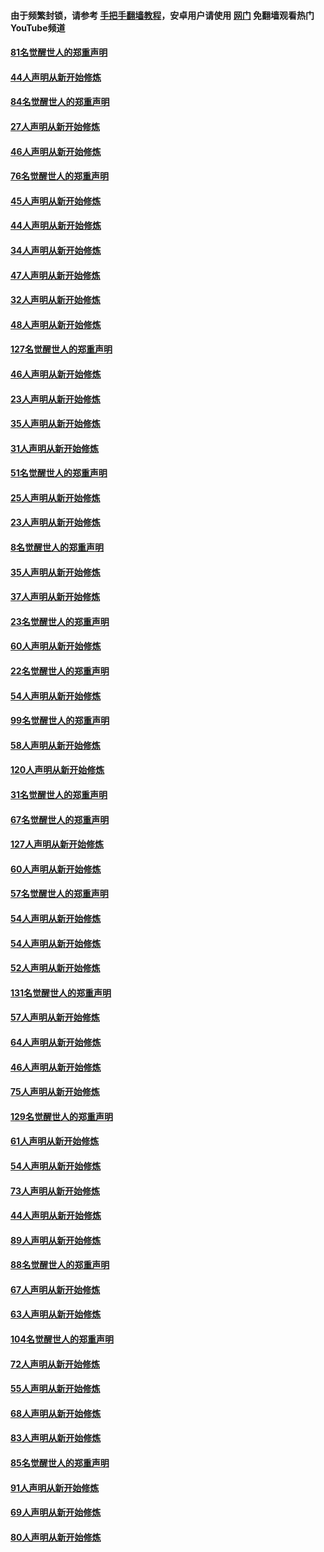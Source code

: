 #### 由于频繁封锁，请参考 [手把手翻墙教程](https://github.com/gfw-breaker/guides/wiki/)，安卓用户请使用 [网门](https://github.com/gfw-breaker/nogfw/blob/master/dl.md?t=03060300) 免翻墙观看热门YouTube频道 

#### [81名觉醒世人的郑重声明](../pages/91/421656.md?t=03060300) 

#### [44人声明从新开始修炼](../pages/91/421544.md?t=03060300) 

#### [84名觉醒世人的郑重声明](../pages/91/421543.md?t=03060300) 

#### [27人声明从新开始修炼](../pages/91/421465.md?t=03060300) 

#### [46人声明从新开始修炼](../pages/91/421454.md?t=03060300) 

#### [76名觉醒世人的郑重声明](../pages/91/421453.md?t=03060300) 

#### [45人声明从新开始修炼](../pages/91/421452.md?t=03060300) 

#### [44人声明从新开始修炼](../pages/91/421422.md?t=03060300) 

#### [34人声明从新开始修炼](../pages/91/421322.md?t=03060300) 

#### [47人声明从新开始修炼](../pages/91/421264.md?t=03060300) 

#### [32人声明从新开始修炼](../pages/91/421225.md?t=03060300) 

#### [48人声明从新开始修炼](../pages/91/421202.md?t=03060300) 

#### [127名觉醒世人的郑重声明](../pages/91/421224.md?t=03060300) 

#### [46人声明从新开始修炼](../pages/91/421203.md?t=03060300) 

#### [23人声明从新开始修炼](../pages/91/421138.md?t=03060300) 

#### [35人声明从新开始修炼](../pages/91/421122.md?t=03060300) 

#### [31人声明从新开始修炼](../pages/91/421081.md?t=03060300) 

#### [51名觉醒世人的郑重声明](../pages/91/421080.md?t=03060300) 

#### [25人声明从新开始修炼](../pages/91/421020.md?t=03060300) 

#### [23人声明从新开始修炼](../pages/91/420884.md?t=03060300) 

#### [8名觉醒世人的郑重声明](../pages/91/420883.md?t=03060300) 

#### [35人声明从新开始修炼](../pages/91/420809.md?t=03060300) 

#### [37人声明从新开始修炼](../pages/91/420766.md?t=03060300) 

#### [23名觉醒世人的郑重声明](../pages/91/420765.md?t=03060300) 

#### [60人声明从新开始修炼](../pages/91/420727.md?t=03060300) 

#### [22名觉醒世人的郑重声明](../pages/91/420726.md?t=03060300) 

#### [54人声明从新开始修炼](../pages/91/420529.md?t=03060300) 

#### [99名觉醒世人的郑重声明](../pages/91/420528.md?t=03060300) 

#### [58人声明从新开始修炼](../pages/91/420198.md?t=03060300) 

#### [120人声明从新开始修炼](../pages/91/420141.md?t=03060300) 

#### [31名觉醒世人的郑重声明](../pages/91/420197.md?t=03060300) 

#### [67名觉醒世人的郑重声明](../pages/91/420140.md?t=03060300) 

#### [127人声明从新开始修炼](../pages/91/420082.md?t=03060300) 

#### [60人声明从新开始修炼](../pages/91/420081.md?t=03060300) 

#### [57名觉醒世人的郑重声明](../pages/91/420080.md?t=03060300) 

#### [54人声明从新开始修炼](../pages/91/419533.md?t=03060300) 

#### [54人声明从新开始修炼](../pages/91/419532.md?t=03060300) 

#### [52人声明从新开始修炼](../pages/91/419531.md?t=03060300) 

#### [131名觉醒世人的郑重声明](../pages/91/419530.md?t=03060300) 

#### [57人声明从新开始修炼](../pages/91/419430.md?t=03060300) 

#### [64人声明从新开始修炼](../pages/91/419429.md?t=03060300) 

#### [46人声明从新开始修炼](../pages/91/419428.md?t=03060300) 

#### [75人声明从新开始修炼](../pages/91/419427.md?t=03060300) 

#### [129名觉醒世人的郑重声明](../pages/91/419426.md?t=03060300) 

#### [61人声明从新开始修炼](../pages/91/419198.md?t=03060300) 

#### [54人声明从新开始修炼](../pages/91/419197.md?t=03060300) 

#### [73人声明从新开始修炼](../pages/91/419196.md?t=03060300) 

#### [44人声明从新开始修炼](../pages/91/419075.md?t=03060300) 

#### [89人声明从新开始修炼](../pages/91/419074.md?t=03060300) 

#### [88名觉醒世人的郑重声明](../pages/91/419195.md?t=03060300) 

#### [67人声明从新开始修炼](../pages/91/419073.md?t=03060300) 

#### [63人声明从新开始修炼](../pages/91/419072.md?t=03060300) 

#### [104名觉醒世人的郑重声明](../pages/91/419071.md?t=03060300) 

#### [72人声明从新开始修炼](../pages/91/418902.md?t=03060300) 

#### [55人声明从新开始修炼](../pages/91/418901.md?t=03060300) 

#### [68人声明从新开始修炼](../pages/91/418900.md?t=03060300) 

#### [83人声明从新开始修炼](../pages/91/418757.md?t=03060300) 

#### [85名觉醒世人的郑重声明](../pages/91/418899.md?t=03060300) 

#### [91人声明从新开始修炼](../pages/91/418756.md?t=03060300) 

#### [69人声明从新开始修炼](../pages/91/418755.md?t=03060300) 

#### [80人声明从新开始修炼](../pages/91/418754.md?t=03060300) 

